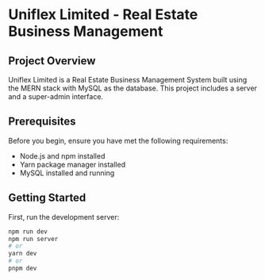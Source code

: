 # Uniflex Limited - Real Estate Business Management

## Project Overview

Uniflex Limited is a Real Estate Business Management System built using the MERN stack with MySQL as the database. This project includes a server and a super-admin interface.

## Prerequisites

Before you begin, ensure you have met the following requirements:

- Node.js and npm installed
- Yarn package manager installed
- MySQL installed and running

## Getting Started

First, run the development server:

```bash
npm run dev
npm run server
# or
yarn dev
# or
pnpm dev
```
